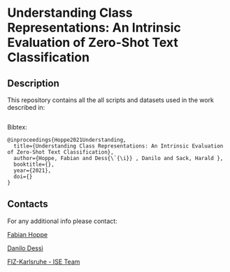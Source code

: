 # Understanding Class Representations: An Intrinsic Evaluation of Zero-Shot Text Classification

## Description

This repository contains all the all scripts and datasets used in the work described in:  


```

``` 

Bibtex:

```
@inproceedings{Hoppe2021Understanding,
  title={Understanding Class Representations: An Intrinsic Evaluation of Zero-Shot Text Classification},
  author={Hoppe, Fabian and Dess{\`{\i}} , Danilo and Sack, Harald },
  booktitle={},
  year={2021},
  doi={}
}
```


## Contacts

For any additional info please contact:

[Fabian Hoppe](mailto:fabian.hoppe@fiz-karlsruhe.de)

[Danilo Dessì](mailto:danilo.dessi@fiz-karlsruhe.de)

[FIZ-Karlsruhe - ISE Team](https://www.fiz-karlsruhe.de/en/forschung/information-service-engineering#staff)
